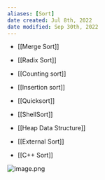 ```yaml
---
aliases: [Sort]
date created: Jul 8th, 2022
date modified: Sep 30th, 2022
---
```

- [[Merge Sort]]
- [[Radix Sort]]
- [[Counting sort]]
- [[Insertion sort]]
- [[Quicksort]]
- [[ShellSort]]
- [[Heap Data Structure]]

- [[External Sort]]

- [[C++ Sort]]

![image.png](https://img.ynchen.me/2022/12/8c0230439aacc0969c27f8c797790c7e.webp)

